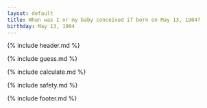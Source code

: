 ```yaml
---
layout: default
title: When was I or my baby conceived if born on May 13, 1904?
birthday: May 13, 1904
---
```


{% include header.md %}

{% include guess.md %}

{% include calculate.md %}

{% include safety.md %}

{% include footer.md %}



